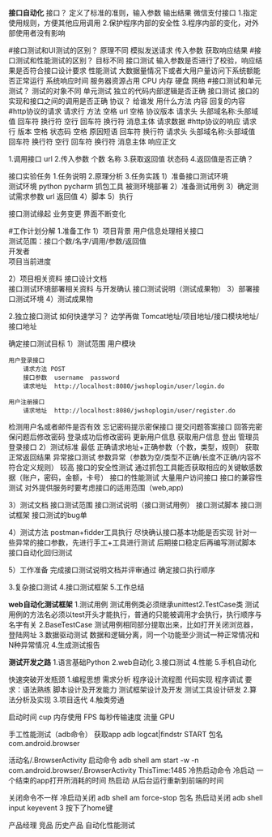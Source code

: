 ************************接口自动化************************
接口？
定义了标准的准则，输入参数   输出结果
微信支付接口
1.指定使用规则，方便其他应用调用
2.保护程序内部的安全性
3.程序内部的变化，对外部使用者没有影响

#接口测试和UI测试的区别？
原理不同
模拟发送请求 传入参数 获取响应结果
#接口测试和性能测试的区别？
目标不同
接口测试 输入参数是否进行了校验，响应结果是否符合接口设计要求
性能测试 大数据量情况下或者大用户量访问下系统额能否正常运行 系统响应时间 服务器资源占用 CPU 内存 硬盘 网络
#接口测试和单元测试？
测试的对象不同 
单元测试  独立的代码内部逻辑是否正确
接口测试  接口的实现和接口之间的调用是否正确
协议？
给谁发  用什么方法 内容
回复的内容
#http协议的请求
请求行     方法 空格 url 空格 协议版本 
请求头     头部域名称:头部域值  回车符 换行符
空行       回车符 换行符
消息主体   请求数据
#http协议的响应
请求行           版本 空格 状态码 空格 原因短语 回车符 换行符
请求头           头部域名称:头部域值  回车符 换行符
空行             回车符 换行符 
消息主体         响应正文

1.调用接口    url
2.传入参数    个数 名称
3.获取返回值   状态码
4.返回值是否正确？


接口实验任务
1.任务说明
2.原理分析
3.任务实践
1）准备接口测试环境  
测试环境  python pycharm 抓包工具 
被测环境部署 
2）准备测试用例
3）确定测试需求参数 url 返回值
4）脚本
5）执行

接口测试缘起
业务变更 界面不断变化

#工作计划分解
1.准备工作
1）项目背景 
用户信息处理相关接口  
测试范围：接口个数/名字/调用/参数/返回值  
开发者  
项目当前进度

2）项目相关资料
接口设计文档   
接口测试环境部署相关资料
与开发确认      接口测试说明（测试成果物）
3）部署接口测试环境
4）测试成果物

2.独立接口测试
如何快速学习？  边学再做
Tomcat地址/项目地址/接口模块地址/接口地址

确定接口测试目标
1）测试范围
用户模块

    用户登录接口
        请求方法 POST
        接口参数  username  password
        请求地址  http://localhost:8080/jwshoplogin/user/login.do
    
    用户注册接口
        请求地址  http://localhost:8080/jwshoplogin/user/register.do
检测用户名或者邮件是否有效
忘记密码提示密保接口
提交问题答案接口
回答完密保问题后修改密码
登录成功后修改密码
更新用户信息
获取用户信息
登出
管理员登录接口
2）测试标准
最低          正确请求地址+正确参数（个数，类型，规则） 获取正常返回结果
异常接口测试  参数异常（参数为空/类型不正确/长度不正确/内容不符合定义规则）
较高          接口的安全性测试 通过抓包工具能否获取相应的关键敏感数据（账户，密码，金额，卡号）
              接口的性能测试   大量用户访问接口 
              接口的兼容性测试 对外提供服务时要考虑接口的适用范围（web,app) 

3）测试文档
接口测试范围
接口测试说明（接口测试用例）
接口测试脚本
接口测试框架
接口测试的bug单

4）测试方法
postman+fidder工具执行 尽快确认接口基本功能是否实现
针对一些异常的接口参数，先进行手工+工具进行测试 
后期接口稳定后再编写测试脚本 接口自动化回归测试

5）工作准备
完成接口测试说明文档并评审通过
确定接口执行顺序

3.复杂接口测试
4.接口测试框架
5.工作总结



**********************web自动化测试框架**********************
1.测试用例
测试用例类必须继承unittest2.TestCase类
测试用例的方法名必须以test开头才能执行，普通的只能被调用才会执行，执行顺序与名字有关
2.BaseTestCase
测试用例相同部分提取出来，比如打开关闭浏览器，登陆网址
3.数据驱动测试
数据和逻辑分离，同一个功能至少测试一种正常情况和N种异常情况
4.生成测试报告


**************************测试开发之路**************************
1.语言基础Python
2.web自动化
3.接口测试
4.性能
5.手机自动化

快速突破开发瓶颈
1.编程思想
需求分析  程序设计流程图 代码实现 程序调试
要求：语法熟练 脚本设计及开发能力 测试框架设计及开发 测试工具设计研发
2.算法分析及实现
3.项目迭代
4.触类旁通




启动时间
cup 内存使用
FPS 每秒传输速度
流量
GPU

手工性能测试（adb命令）
获取app
adb logcat|findstr START
包名 com.android.browser

活动名/.BrowserActivity
启动命令 adb shell am start -w -n com.android.browser/.BrowserActivity
ThisTime:1485
冷热启动命令
冷启动 一个结束的app打开所消耗的时间
热启动 从后台运行重新到前端的时间

关闭命令不一样
冷启动关闭  adb shell am force-stop 包名
热启动关闭  adb shell input keyevent 3 按下了home键

产品经理 竞品 历史产品 
自动化性能测试
